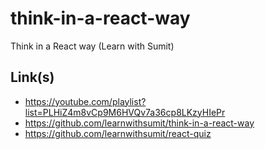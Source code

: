 # think-in-a-react-way

Think in a React way (Learn with Sumit)

## Link(s)

-   https://youtube.com/playlist?list=PLHiZ4m8vCp9M6HVQv7a36cp8LKzyHIePr
-   https://github.com/learnwithsumit/think-in-a-react-way
-   https://github.com/learnwithsumit/react-quiz
